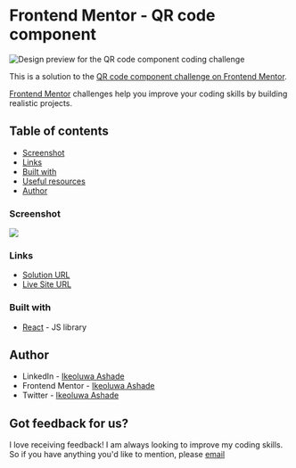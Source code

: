 # Frontend Mentor - QR code component

![Design preview for the QR code component coding challenge](./design/desktop-preview.jpg)

This is a solution to the [QR code component challenge on Frontend Mentor](https://www.frontendmentor.io/challenges/qr-code-component-iux_sIO_H).

[Frontend Mentor](https://www.frontendmentor.io) challenges help you improve your coding skills by building realistic projects.

## Table of contents


- [Screenshot](#screenshot)
- [Links](#links)
- [Built with](#built-with)
- [Useful resources](#useful-resources)
- [Author](#author)

### Screenshot

![](./screenshot.jpg)

### Links

- [Solution URL](https://your-solution-url.com)
- [Live Site URL](https://your-live-site-url.com)

### Built with 
- [React](https://reactjs.org/) - JS library


## Author

- LinkedIn - [Ikeoluwa Ashade](https://www.linkedin.com/in/ikeoluwaashade?lipi=urn%3Ali%3Apage%3Ad_flagship3_profile_view_base_contact_details%3BeGDhTtSJQdyi%2FHLFCC86gA%3D%3D)
- Frontend Mentor - [Ikeoluwa Ashade](https://www.frontendmentor.io/profile/IkeoluwaAshade)
- Twitter - [Ikeoluwa Ashade](https://www.twitter.com/IkeoluwaAshade)


## Got feedback for us?

I love receiving feedback! I am always looking to improve my coding skills. So if you have anything you'd like to mention, please [email](reaachme.ikeoluwa@gmail.com) 
